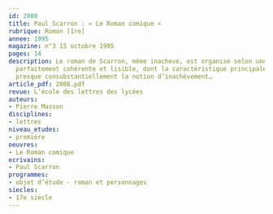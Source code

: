 ```yaml
---
id: 2008
title: Paul Scarron : « Le Roman comique » 
rubrique: Roman [1re]
annee: 1995
magazine: n°3 15 octobre 1995
pages: 14
description: Le roman de Scarron, même inachevé, est organisé selon une structure
  parfaitement cohérente et lisible, dont la caractéristique principale est d’impliquer
  presque consubstantiellement la notion d’inachèvement…
article_pdf: 2008.pdf
revue: L’école des lettres des lycées
auteurs:
- Pierre Masson
disciplines:
- lettres
niveau_etudes:
- première
oeuvres:
- Le Roman comique
ecrivains:
- Paul Scarron
programmes:
- objet d’étude - roman et personnages
siecles:
- 17e siècle
---
```

